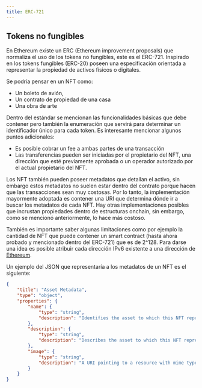 ```yaml
---
title: ERC-721
---
```


## Tokens no fungibles
En Ethereum existe un ERC (Ethereum improvement proposals) que normaliza el uso de los tokens no fungibles, este es el ERC-721. Inspirado en los tokens fungibles (ERC-20) poseen una especificación orientada a representar la propiedad de activos físicos o digitales. 

Se podría pensar en un NFT como:
- Un boleto de avión,
- Un contrato de propiedad de una casa
- Una obra de arte

Dentro del estándar se mencionan las funcionalidades básicas que debe contener pero también la enumeración que servirá para determinar un identificador único para cada token. Es interesante mencionar algunos puntos adicionales:
- Es posible cobrar un fee a ambas partes de una transacción
- Las transferencias pueden ser iniciadas por el propietario del NFT, una dirección que esté previamente aprobada o un operador autorizado por el actual propietario del NFT.

Los NFT también pueden poseer metadatos que detallan el activo, sin embargo estos metadatos no suelen estar dentro del contrato porque hacen que las transacciones sean muy costosas. Por lo tanto, la implementación mayormente adoptada es contener una URI que determina dónde ir a buscar los metadatos de cada NFT. Hay otras implementaciones posibles que incrustan propiedades dentro de estructuras onchain, sin embargo, como se mencionó anteriormente, lo hace más costoso.

También es importante saber algunas limitaciones como por ejemplo la cantidad de NFT que puede contener un smart contract (hasta ahora probado y mencionado dentro del ERC-721) que es de 2^128. Para darse una idea es posible atribuir cada dirección IPv6 existente a una dirección de [Ethereum](../ethereum).

Un ejemplo del JSON que representaría a los metadatos de un NFT es el siguiente:
```JSON
{
    "title": "Asset Metadata",
    "type": "object",
    "properties": {
        "name": {
            "type": "string",
            "description": "Identifies the asset to which this NFT represents"
        },
        "description": {
            "type": "string",
            "description": "Describes the asset to which this NFT represents"
        },
        "image": {
            "type": "string",
            "description": "A URI pointing to a resource with mime type image/* representing the asset to which this NFT represents. Consider making any images at a width between 320 and 1080 pixels and aspect ratio between 1.91:1 and 4:5 inclusive."
        }
    }
}
```
